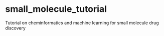 # small_molecule_tutorial
Tutorial on cheminformatics and machine learning for small molecule drug discovery

